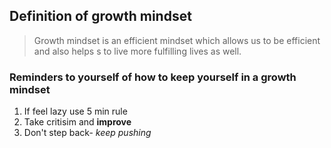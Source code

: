 ## Definition of growth mindset
>  Growth mindset is an efficient mindset which allows us to be efficient and also helps s to live more fulfilling lives as well.


### Reminders to yourself of how to keep yourself in a growth mindset

1. If feel lazy use 5 min rule 
2. Take critisim and **improve**
3. Don't step back- *keep pushing*